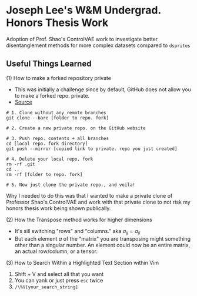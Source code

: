 # Joseph Lee's W&M Undergrad. Honors Thesis Work

Adoption of Prof. Shao's ControlVAE work to investigate better disentanglement methods for more complex datasets compared to `dsprites`


## Useful Things Learned

(1) How to make a forked repository private

- This was initially a challenge since by default, GitHub does not allow you to make a forked repo. private. 
- [Source](https://gist.github.com/0xjac/85097472043b697ab57ba1b1c7530274)

```
# 1. Clone without any remote branches
git clone --bare [folder to repo. fork]

# 2. Create a new private repo. on the GitHub website

# 3. Push repo. contents + all branches 
cd [local repo. fork directory]
git push --mirror [copied link to private. repo you just created] 

# 4. Delete your local repo. fork
rm -rf .git
cd ..
rm -rf [folder to repo. fork]

# 5. Now just clone the private repo., and voila!

```

Why I needed to do this was that I wanted to make a private clone of Professor Shao's ControlVAE
and work with that private clone to not risk my honors thesis work being shown publically.



(2) How the Transpose method works for higher dimensions

- It's sill switching "rows" and "columns." aka $a_{ij} = a_{ji}$
- But each element $a$ of the "matrix" you are transposing might something other than a singular number. An element could now be an entire matrix, an actual row/column, or a tensor. 


(3) How to Search Within a Highlighted Text Section within Vim

1. Shift + V and select all that you want
2. You can yank or just press `esc` twice
3. `/\%V[your_search_string]` 
